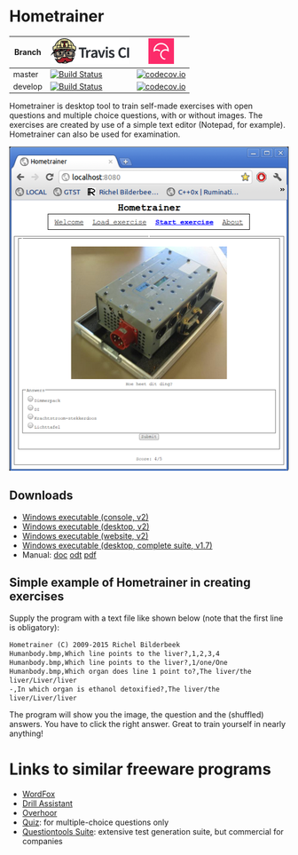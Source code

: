 # Hometrainer

Branch|[![Travis CI logo](pics/TravisCI.png)](https://travis-ci.org)|[![Codecov logo](pics/Codecov.png)](https://www.codecov.io)
---|---|---
master|[![Build Status](https://travis-ci.org/richelbilderbeek/Hometrainer.svg?branch=master)](https://travis-ci.org/richelbilderbeek/Hometrainer)|[![codecov.io](https://codecov.io/github/richelbilderbeek/Hometrainer/coverage.svg?branch=master)](https://codecov.io/github/richelbilderbeek/Hometrainer/branch/master)
develop|[![Build Status](https://travis-ci.org/richelbilderbeek/Hometrainer.svg?branch=develop)](https://travis-ci.org/richelbilderbeek/Hometrainer)|[![codecov.io](https://codecov.io/github/richelbilderbeek/Hometrainer/coverage.svg?branch=develop)](https://codecov.io/github/richelbilderbeek/Hometrainer/branch/develop)

Hometrainer is desktop tool to train self-made exercises with open questions 
and multiple choice questions, with or without images. The exercises are
created by use of a simple text editor (Notepad, for example). 
Hometrainer can also be used for examination.

![](pics/ToolHometrainer_2_0.png)

## Downloads

 * [Windows executable (console, v2)](http://richelbilderbeek.nl/ToolHometrainerConsoleExe.zip)
 * [Windows executable (desktop, v2)](http://richelbilderbeek.nl/ToolHometrainerDesktopExe.zip)
 * [Windows executable (website, v2)](http://richelbilderbeek.nl/ToolHometrainerWebsiteExe.zip)
 * [Windows executable (desktop, complete suite, v1.7)](http://richelbilderbeek.nl/ToolHometrainerExe_1_7.zip)
 * Manual: [doc](doc/ToolHometrainerManual.doc) [odt](doc/ToolHometrainerManual.odt) [pdf](doc/ToolHometrainerManual.pdf)


## Simple example of Hometrainer in creating exercises

Supply the program with a text file like shown below (note that the first line is obligatory):

``` 
Hometrainer (C) 2009-2015 Richel Bilderbeek
Humanbody.bmp,Which line points to the liver?,1,2,3,4
Humanbody.bmp,Which line points to the liver?,1/one/One
Humanbody.bmp,Which organ does line 1 point to?,The liver/the liver/Liver/liver
-,In which organ is ethanol detoxified?,The liver/the liver/Liver/liver
```

The program will show you the image, the question and the (shuffled) answers. You have to click the right answer. Great to train yourself in nearly anything!

# Links to similar freeware programs

 * [WordFox](http://wordfox.byethost17.com/wordfox/index.php)  
 * [Drill Assistant](http://www.efkasoft.com/drillassistant/drillassistant.html)
 * [Overhoor](http://www.efkasoft.com/overhoor/overhoor.html)
 * [Quiz](http://www.luziusschneider.com/QuizHome.htm): for multiple-choice questions only
 * [Questiontools Suite](http://www.questiontools.org/): extensive test generation suite, but commercial for companies
